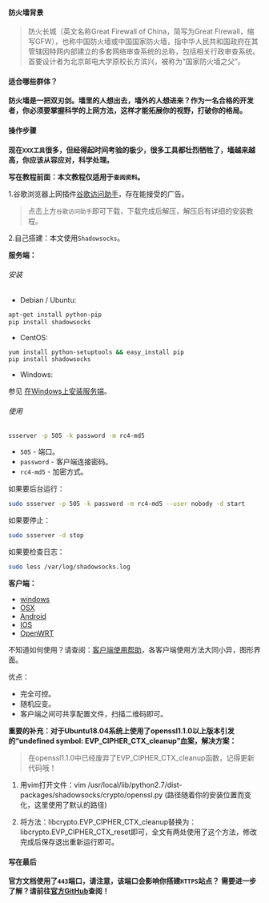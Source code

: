 #### 防火墙背景

> 防火长城（英文名称Great Firewall of China，简写为Great Firewall，缩写GFW），也称中国防火墙或中国国家防火墙，指中华人民共和国政府在其管辖因特网内部建立的多套网络审查系统的总称，包括相关行政审查系统。首要设计者为北京邮电大学原校长方滨兴，被称为“国家防火墙之父”。

#### 适合哪些群体？

__防火墙是一把双刃剑。墙里的人想出去，墙外的人想进来？作为一名合格的开发者，你必须要掌握科学的上网方法，这样才能拓展你的视野，打破你的格局。__

#### 操作步骤

__现在`XXX工具`很多，但经得起时间考验的极少，很多工具都壮烈牺牲了，墙越来越高，你应该从容应对，科学处理。__

__写在教程前面：本文教程仅适用于`查阅资料`。__

1.谷歌浏览器上网插件[谷歌访问助手](http://www.ggfwzs.com/230/chrome.zip)，存在能接受的广告。

> 点击上方`谷歌访问助手`即可下载，下载完成后解压，解压后有详细的安装教程。

2.自己搭建：本文使用`Shadowsocks`。

__服务端：__

###### 安装

+ Debian / Ubuntu:

```bash
apt-get install python-pip
pip install shadowsocks
```

+ CentOS:

```bash
yum install python-setuptools && easy_install pip
pip install shadowsocks
```
+ Windows:

参见 [在Windows上安装服务端](https://github.com/shadowsocks/shadowsocks/wiki/Install-Shadowsocks-Server-on-Windows)。

###### 使用

```bash
ssserver -p 505 -k password -m rc4-md5
```

+ `505` - 端口。
+ `password` - 客户端连接密码。
+ `rc4-md5` - 加密方式。

如果要后台运行：  

```bash
sudo ssserver -p 505 -k password -m rc4-md5 --user nobody -d start
```

如果要停止：  

```bash
sudo ssserver -d stop
```

如果要检查日志：  

```bash
sudo less /var/log/shadowsocks.log
```  

__客户端：__

+ [windows](https://github.com/shadowsocks/shadowsocks-windows/releases)
+ [OSX](https://github.com/shadowsocks/shadowsocks-iOS/releases)
+ [Android](https://github.com/shadowsocks/shadowsocks-android/releases)
+ [IOS](https://itunes.apple.com/us/app/shadowsocks/id665729974?ls=1&mt=8)
+ [OpenWRT](https://github.com/shadowsocks/openwrt-shadowsocks/releases)

不知道如何使用？请查阅：[客户端使用帮助](https://github.com/shadowsocks/shadowsocks-iOS/wiki/Shadowsocks-for-OSX-%E5%B8%AE%E5%8A%A9)，各客户端使用方法大同小异，图形界面。

优点：  

+ 完全可控。
+ 随机应变。
+ 客户端之间可共享配置文件，扫描二维码即可。

__重要的补充：对于Ubuntu18.04系统上使用了openssl1.1.0以上版本引发的“undefined symbol: EVP_CIPHER_CTX_cleanup”血案，解决方案：__

> 在openssl1.1.0中已经废弃了EVP_CIPHER_CTX_cleanup函数，记得更新代码哦！

1. 用vim打开文件：vim /usr/local/lib/python2.7/dist-packages/shadowsocks/crypto/openssl.py  (路径随着你的安装位置而变化，这里使用了默认的路径)  

2. 将方法：libcrypto.EVP_CIPHER_CTX_cleanup替换为：libcrypto.EVP_CIPHER_CTX_reset即可，全文有两处使用了这个方法，修改完成后保存退出重新运行即可。

#### 写在最后

__官方文档使用了`443`端口，请注意，该端口会影响你搭建`HTTPS`站点？__
__需要进一步了解？请前往[官方GitHub](https://github.com/shadowsocks)查阅！__
